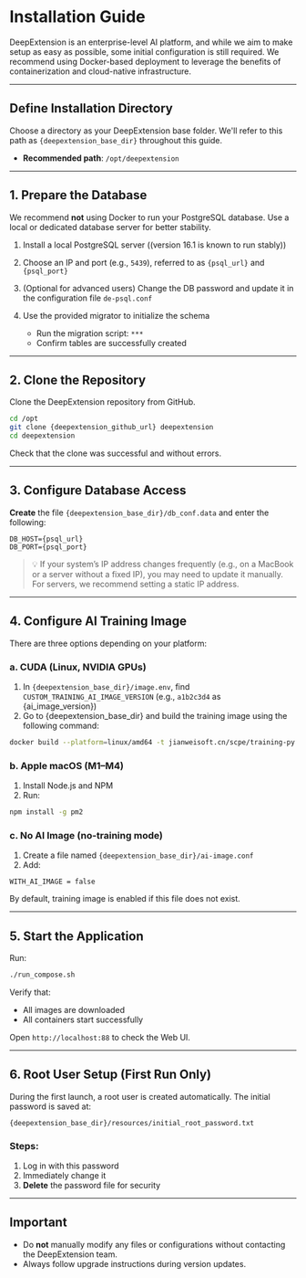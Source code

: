 # Installation Guide

DeepExtension is an enterprise-level AI platform, and while we aim to make setup as easy as possible, some initial configuration is still required. We recommend using Docker-based deployment to leverage the benefits of containerization and cloud-native infrastructure.

---

## Define Installation Directory

Choose a directory as your DeepExtension base folder. We'll refer to this path as `{deepextension_base_dir}` throughout this guide.

- **Recommended path**: `/opt/deepextension`

---

## 1. Prepare the Database

We recommend **not** using Docker to run your PostgreSQL database. Use a local or dedicated database server for better stability.

1. Install a local PostgreSQL server ((version 16.1 is known to run stably))
2. Choose an IP and port (e.g., `5439`), referred to as `{psql_url}` and `{psql_port}`
3. (Optional for advanced users) Change the DB password and update it in the configuration file `de-psql.conf`
4. Use the provided migrator to initialize the schema

    - Run the migration script: `***`
    - Confirm tables are successfully created

---

## 2. Clone the Repository

Clone the DeepExtension repository from GitHub.

```bash
cd /opt
git clone {deepextension_github_url} deepextension
cd deepextension
```

Check that the clone was successful and without errors.

---

## 3. Configure Database Access

**Create** the file `{deepextension_base_dir}/db_conf.data` and enter the following:

```
DB_HOST={psql_url}
DB_PORT={psql_port}
```

> 💡 If your system’s IP address changes frequently (e.g., on a MacBook or a server without a fixed IP), you may need to update it manually. For servers, we recommend setting a static IP address.

---

## 4. Configure AI Training Image

There are three options depending on your platform:

### a. CUDA (Linux, NVIDIA GPUs)

1. In `{deepextension_base_dir}/image.env`, find `CUSTOM_TRAINING_AI_IMAGE_VERSION` (e.g., `a1b2c3d4` as {ai_image_version})
2. Go to {deepextension_base_dir} and build the training image using the following command:

```bash
docker build --platform=linux/amd64 -t jianweisoft.cn/scpe/training-py:{ai_image_version} -f deep-e-python/Dockerfile .
```

### b. Apple macOS (M1–M4)

1. Install Node.js and NPM
2. Run:

```bash
npm install -g pm2
```

### c. No AI Image (no-training mode)

1. Create a file named `{deepextension_base_dir}/ai-image.conf`
2. Add:

```
WITH_AI_IMAGE = false
```

By default, training image is enabled if this file does not exist.

---

## 5. Start the Application

Run:

```bash
./run_compose.sh
```

Verify that:

- All images are downloaded
- All containers start successfully

Open `http://localhost:88` to check the Web UI.

---

## 6. Root User Setup (First Run Only)

During the first launch, a root user is created automatically. The initial password is saved at:

```
{deepextension_base_dir}/resources/initial_root_password.txt
```

### Steps:

1. Log in with this password
2. Immediately change it
3. **Delete** the password file for security

---

## Important

- Do **not** manually modify any files or configurations without contacting the DeepExtension team.
- Always follow upgrade instructions during version updates.
